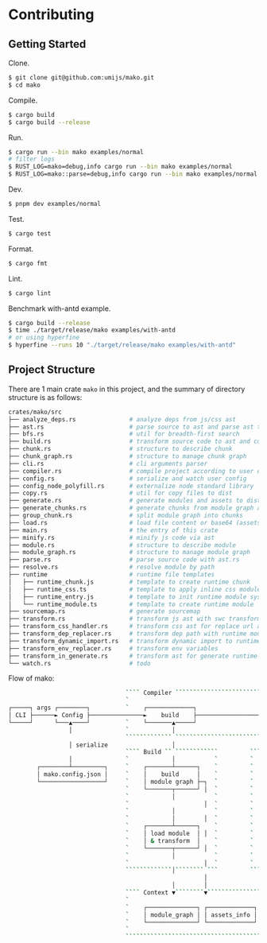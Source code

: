 # Contributing

## Getting Started

Clone.

```bash
$ git clone git@github.com:umijs/mako.git
$ cd mako
```

Compile.

```bash
$ cargo build
$ cargo build --release
```

Run.

```bash
$ cargo run --bin mako examples/normal
# filter logs
$ RUST_LOG=mako=debug,info cargo run --bin mako examples/normal
$ RUST_LOG=mako::parse=debug,info cargo run --bin mako examples/normal
```

Dev.

```bash
$ pnpm dev examples/normal
```

Test.

```bash
$ cargo test
```

Format.

```bash
$ cargo fmt
```

Lint.

```bash
$ cargo lint
```

Benchmark with-antd example.

```bash
$ cargo build --release
$ time ./target/release/mako examples/with-antd
# or using hyperfine
$ hyperfine --runs 10 "./target/release/mako examples/with-antd"
```

## Project Structure

There are 1 main crate `mako` in this project, and the summary of directory structure is as follows:

```bash
crates/mako/src
├── analyze_deps.rs               # analyze deps from js/css ast
├── ast.rs                        # parse source to ast and parse ast to code and sourcemap
├── bfs.rs                        # util for breadth-first search
├── build.rs                      # transform source code to ast and combine into module graph
├── chunk.rs                      # structure to describe chunk
├── chunk_graph.rs                # structure to manage chunk graph
├── cli.rs                        # cli arguments parser
├── compiler.rs                   # compile project according to user config
├── config.rs                     # serialize and watch user config
├── config_node_polyfill.rs       # externalize node standard library
├── copy.rs                       # util for copy files to dist
├── generate.rs                   # generate modules and assets to dist
├── generate_chunks.rs            # generate chunks from module graph and chunk graph
├── group_chunk.rs                # split module graph into chunks
├── load.rs                       # load file content or base64 (assets only)
├── main.rs                       # the entry of this crate
├── minify.rs                     # minify js code via ast
├── module.rs                     # structure to describe module
├── module_graph.rs               # structure to manage module graph
├── parse.rs                      # parse source code with ast.rs
├── resolve.rs                    # resolve module by path
├── runtime                       # runtime file templates
│   ├── runtime_chunk.js          # template to create runtime chunk
│   ├── runtime_css.ts            # template to apply inline css module in runtime
│   ├── runtime_entry.js          # template to init runtime module system
│   └── runtime_module.ts         # template to create runtime module
├── sourcemap.rs                  # generate sourcemap
├── transform.rs                  # transform js ast with swc transformers
├── transform_css_handler.rs      # transform css ast for replace url and @import
├── transform_dep_replacer.rs     # transform dep path with runtime module path
├── transform_dynamic_import.rs   # transform dynamic import to runtime require
├── transform_env_replacer.rs     # transform env variables
├── transform_in_generate.rs      # transform ast for generate runtime chunks
└── watch.rs                      # todo
```

Flow of mako:

<!-- https://asciiflow.com/#/share/eJzFV71u2zAQfhWCQ6dAQ1ugacZmKAr0EQTYjE07aiRSIGU0zg9gZO7gwTA69BE6FZkKP42fpBQl64c5SqRspAcBpqU73ne%2FPN5jRhKKL3BCbviI0e%2F4DMdkSYV6dR%2Fi2xBffPzw7izES7V6e%2F5erTJ6m6k%2FIUZ9NFaELnmSRjEV%2Bp8HhSHrV9DL0SGrFOw3u5cPImIuEfip5mlD0C9Xbs8aRLPf%2FHAT3x200iTKKmEYZWEhuvz6xcKy%2FavCw2bRvMdcWFTR1SKKp74eaJlTC%2BY7zimjgmTUbpMruGkkM1T5wBZBQ8ohyrC6rgxpRXljemD7pzPKk%2BsFu5F9UQYUmQDG3Z8hrE%2BGvOQLMaEJSaVTbTbJt%2FgRIlLSDFSUA5NURCSO7mgvbhfbFE14ukQz1aecbUOfdO4btrVYPh%2By2bAtCIKjgzYGmcygNdQcU1C1niGSBlRLq3juaniGISg%2FrYKJbl3BN8kZMkBqL1TNSb34BQNBMo1VGy2rDFZ2Eq89oYRPFzFFc0HS62rbNewdXwc7n5VAA8qf35aY%2FCxcYkAs6aG1u%2FdxbU%2FnY3xe4B0%2BO%2BjUMcCgTBAmZ1wkZRDLTDmxzepX6WgcgegEaiB7Xsu5lpnm2ZJsa9MnNQ1Mtdz4mJPpofb0ixceGe4SbzBvGqkENqV80yoBWl3p6BpfddT4%2F%2FHIgexVYeM5aYXbpL2HHLVzc94BmRo8mlyUwLSHJ78%2BGWA5cGdtp7o%2B5PdBtN%2FuKhPrpUnmp9e447kp8E505wub7my%2BReQNvmxxo2q80HleDNGjiM142ft2RVdp8OXTqLenHA1fFUBs%2FcgycHjs7eupgeTfC3wpxI%2F48R%2BiZatF) -->
```bash
                                 ```` Compiler ```````````````````````````````````````````````
                                 `                                                           `
┌─────┐ args ┌────────┐          `    ┌─────────────┐                     ┌────────────┐     `  emit       ┌──────┐
│ CLI ├──────► Config ├───────────────►    build    ├─────────────────────►  generate  ├───────────────────► dist │
└─────┘      └───▲────┘          `    └───────▲─────┘                     └─────▲──────┘     `  chunks     └──────┘
                 │               `            │                                 │            `  sourcemaps
                                 ````````````` ```````````````````````````````````````````````  assets
                 │ serialize                  │                                 │               copy files
                                 ```` Build `` ````````````         ````Generate `````````````  ...
                 │               `            │           `         `           │            `
        ┌────────┴─────────┐     `    ┌───────┴──────┐    `         `    ┌──────┴───────┐    `
        │ mako.config.json │     `    │    build     │    `         `    │ split chunks │    `
        └──────────────────┘     `    │ module graph ├─┐  `         `    └──────────────┘    `
                                 `    └───────┬──────┘ │  `         `           |            `
                                 `            │           `         ` ┌───────────────────┐  `
                                 `                     │  `         ` │ transform modules │  `
                                 `            │           `         ` │   for generate    │  `
                                 `            │        │  `         ` └───────────────────┘  `
                                 `    ┌───────┴──────┐    `         `           |            `
                                 `    │ load module  │ │  `         `  ┌─────────────────┐   `
                                 `    │ & transform  │    `         `  │ generate chunks │   `
                                 `    └───────┬──────┘ │  `         `  └────────┬────────┘   `
                                 `            │           `         `           │            `
                                 `                     │  `         `                        `
                                 `````````````│```````` ```         ````````````│`````````````
                                                       │
                                              │        │                        │
                                 ```` Context ▼````````▼````````````````````````▼`````````````
                                 `                                                           `
                                 `    ┌──────────────┐ ┌─────────────┐ ┌─────────────┐       `
                                 `    │ module_graph │ │ assets_info │ │ chunk_graph │  ...  `
                                 `    └──────────────┘ └─────────────┘ └─────────────┘       `
                                 `                                                           `
                                 `````````````````````````````````````````````````````````````
```
